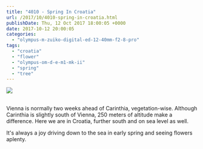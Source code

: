 ```yaml
---
title: "4010 - Spring In Croatia"
url: /2017/10/4010-spring-in-croatia.html
publishDate: Thu, 12 Oct 2017 18:00:05 +0000
date: 2017-10-12 20:00:05
categories: 
  - "olympus-m-zuiko-digital-ed-12-40mm-f2-8-pro"
tags: 
  - "croatia"
  - "flower"
  - "olympus-om-d-e-m1-mk-ii"
  - "spring"
  - "tree"
---
```

<div class="container">
<div class="center"><a target="_blank" href="https://d25zfm9zpd7gm5.cloudfront.net/1200x1200/2017/20170401_123343_lr.jpg"><img class="webfeedsFeaturedVisual" src="https://d25zfm9zpd7gm5.cloudfront.net/0600x0600/2017/20170401_123343_lr.jpg" /></a></div>
</div>
<br />

Vienna is normally two weeks ahead of Carinthia, vegetation-wise. Although Carinthia is slightly south of Vienna, 250 meters of altitude make a difference. Here we are in Croatia, further south and on sea level as well. 

It's always a joy driving down to the sea in early spring and seeing flowers aplenty.
